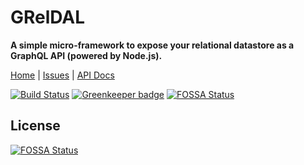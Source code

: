 # GRelDAL

**A simple micro-framework to expose your relational datastore as a GraphQL API (powered by Node.js).**

[Home](https://gql-dal.github.io/greldal/) | [Issues](https://github.com/gql-dal/greldal/issues) | [API Docs](https://gql-dal.github.io/greldal/api)

[![Build Status](https://travis-ci.org/gql-dal/greldal.svg?branch=master)](https://travis-ci.org/gql-dal/greldal) [![Greenkeeper badge](https://badges.greenkeeper.io/gql-dal/greldal.svg)](https://greenkeeper.io/)
[![FOSSA Status](https://app.fossa.io/api/projects/git%2Bgithub.com%2Fgql-dal%2Fgreldal.svg?type=shield)](https://app.fossa.io/projects/git%2Bgithub.com%2Fgql-dal%2Fgreldal?ref=badge_shield)

## License
[![FOSSA Status](https://app.fossa.io/api/projects/git%2Bgithub.com%2Fgql-dal%2Fgreldal.svg?type=large)](https://app.fossa.io/projects/git%2Bgithub.com%2Fgql-dal%2Fgreldal?ref=badge_large)
